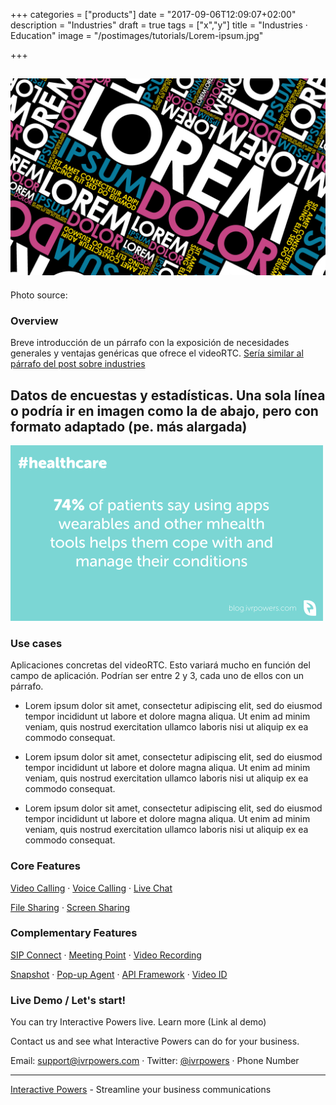 +++
categories = ["products"]
date = "2017-09-06T12:09:07+02:00"
description = "Industries"
draft = true
tags = ["x","y"]
title = "Industries · Education"
image = "/postimages/tutorials/Lorem-ipsum.jpg"

+++

![Lorem ipsum](/postimages/tutorials/Lorem-ipsum.jpg)
-----------
Photo source:
	
### Overview

Breve introducción de un párrafo con la exposición de necesidades generales y ventajas genéricas que ofrece el videoRTC. [Sería similar al párrafo del post sobre industries](http://blog.ivrpowers.com/post/products/video-rtc-industries/)

## Datos de encuestas y estadísticas. Una sola línea o podría ir en imagen como la de abajo, pero con formato adaptado (pe. más alargada)

![Data on education](/postimages/products/template-industries-dato.png)


### Use cases

Aplicaciones concretas del videoRTC. Esto variará mucho en función del campo de aplicación. Podrían ser entre 2 y 3, cada uno de ellos con un párrafo.

* Lorem ipsum dolor sit amet, consectetur adipiscing elit, sed do eiusmod tempor incididunt ut labore et dolore magna aliqua. Ut enim ad minim veniam, quis nostrud exercitation ullamco laboris nisi ut aliquip ex ea commodo consequat. 

* Lorem ipsum dolor sit amet, consectetur adipiscing elit, sed do eiusmod tempor incididunt ut labore et dolore magna aliqua. Ut enim ad minim veniam, quis nostrud exercitation ullamco laboris nisi ut aliquip ex ea commodo consequat. 

* Lorem ipsum dolor sit amet, consectetur adipiscing elit, sed do eiusmod tempor incididunt ut labore et dolore magna aliqua. Ut enim ad minim veniam, quis nostrud exercitation ullamco laboris nisi ut aliquip ex ea commodo consequat.


### Core Features

[Video Calling](http://blog.ivrpowers.com/post/products/video-rtc-video-calling/) · [Voice Calling](http://blog.ivrpowers.com/post/products/video-rtc-voice-calling/) · [Live Chat](http://blog.ivrpowers.com/post/products/video-rtc-live-chat/)

[File Sharing](http://blog.ivrpowers.com/post/products/video-rtc-file-sharing/) · 
[Screen Sharing](http://blog.ivrpowers.com/post/products/video-rtc-screen-sharing/)
	
	
### Complementary Features

[SIP Connect](http://blog.ivrpowers.com/post/products/video-rtc-sip-connect/) ·  [Meeting Point](http://blog.ivrpowers.com/post/products/video-rtc-meeting-point/) · [Video Recording](http://blog.ivrpowers.com/post/products/video-rtc-video-recording/)

[Snapshot](http://blog.ivrpowers.com/post/products/video-rtc-snapshot/) · [Pop-up Agent](http://blog.ivrpowers.com/post/products/video-rtc-pop-up-agent/) · [API Framework](http://blog.ivrpowers.com/post/products/video-rtc-api-framework/) · [Video ID](http://blog.ivrpowers.com/post/products/video-rtc-video-id/)

### Live Demo / Let's start!

You can try Interactive Powers live. Learn more (Link al demo)

Contact us and see what Interactive Powers can do for your business.

Email: [support@ivrpowers.com](mailto:support@ivrpowers.com) · Twitter: [@ivrpowers](https://twitter.com/ivrpowers) · Phone Number


---
[Interactive Powers](http://www.ivrpowers.com/) - Streamline your business communications





